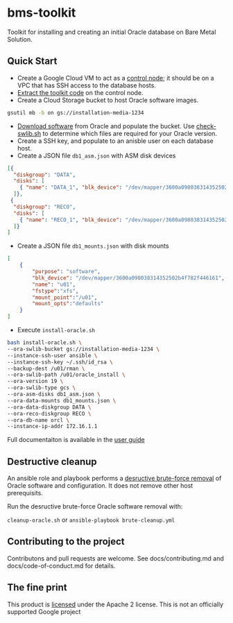 # bms-toolkit

Toolkit for installing and creating an initial Oracle database on Bare Metal Solution.

## Quick Start 

* Create a Google Cloud VM to act as a [control node](/docs/toolkit-user-guide#control-node-requirements); it should be on a VPC that has SSH access to the database hosts.
* [Extract the toolkit code](/docs/toolkit-user-guide#installing-the-toolkit) on the control node.
* Create a Cloud Storage bucket to host Oracle software images.  
```bash
gsutil mb -b on gs://installation-media-1234
```
* [Download software](/docs/toolkit-user-guide#downloading-and-staging-the-oracle-software) from Oracle and populate the bucket.  Use [check-swlib.sh](/docs/toolkit-user-guide#validating-media) to determine which files are required for your Oracle version.
* Create a SSH key, and populate to an anisble user on each database host.
* Create a JSON file `db1_asm.json` with ASM disk devices
```json
[{
  "diskgroup": "DATA",
  "disks": [
    { "name": "DATA_1", "blk_device": "/dev/mapper/3600a098038314352502b4f782f446155" },
  ]},
 {
  "diskgroup": "RECO",
  "disks": [
    { "name": "RECO_1", "blk_device": "/dev/mapper/3600a098038314352502b4f782f446162" },
  ]}
]
```
* Create a JSON file `db1_mounts.json` with disk mounts
```json
[
    {
        "purpose": "software",
        "blk_device": "/dev/mapper/3600a098038314352502b4f782f446161",
        "name": "u01",
        "fstype":"xfs",
        "mount_point":"/u01",
        "mount_opts":"defaults"
    }
]
```
* Execute `install-oracle.sh`
```bash
bash install-oracle.sh \
--ora-swlib-bucket gs://installation-media-1234 \
--instance-ssh-user ansible \
--instance-ssh-key ~/.ssh/id_rsa \
--backup-dest /u01/rman \
--ora-swlib-path /u01/oracle_install \
--ora-version 19 \
--ora-swlib-type gcs \
--ora-asm-disks db1_asm.json \
--ora-data-mounts db1_mounts.json \
--ora-data-diskgroup DATA \
--ora-reco-diskgroup RECO \
--ora-db-name orcl \
--instance-ip-addr 172.16.1.1
```

Full documentaiton is available in the [user guide](/docs/toolkit-user-guide)

## Destructive cleanup

An ansible role and playbook performs a [desructive brute-force removal](/docs/toolkit-user-guide#destructive-cleanup) of Oracle software and configuration.  It does not remove other host prerequisits.

Run the desructive brute-force Oracle software removal with:

`cleanup-oracle.sh` or `ansible-playbook brute-cleanup.yml`

## Contributing to the project

Contributons and pull requests are welcome.  See docs/contributing.md and docs/code-of-conduct.md for details.

## The fine print

This product is [licensed](LICENSE.md) under the Apache 2 license.  This is not an officially supported Google project

